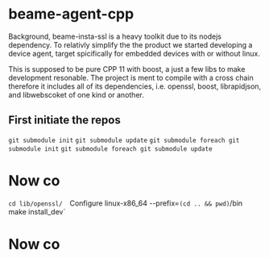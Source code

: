 # beame-agent-cpp
Background, beame-insta-ssl is a heavy toolkit due to its nodejs dependency. To relativly simplify the the product we started developing a device agent, target spicifically for embedded devices with or without linux. 

This is supposed to be pure CPP 11 with boost, a just a few libs to make development resonable. The project is ment to compile with a cross chain therefore it includes all of its dependencies, i.e. openssl, boost, librapidjson, and libwebscoket of one kind or another. 



## First initiate the repos
``git submodule init``
``git submodule update``
``git submodule foreach git submodule init``
``git submodule foreach git submodule update``

# Now co
`cd lib/openssl/ 
`Configure linux-x86_64 --prefix=`(cd .. && pwd)`/bin
make install_dev`

# Now co
